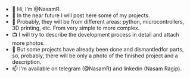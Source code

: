 - 👋 Hi, I’m @NasamR.
- 📌 In the near future I will post here some of my projects. 
- 🔧 Probably, they will be from different areas: python, microcontrollers, 3D printing, etc. From very simple to more complex.
- 📺 I will try to describe the development process in detail and attach more photos.
- 🔨 But some projects have already been done and dismantledfor parts, so, probably, there will be only a photo of the finished project and a description.
- 📫 I'm available on telegram (@NasamR) and linkedin (Nasam Ragip).
